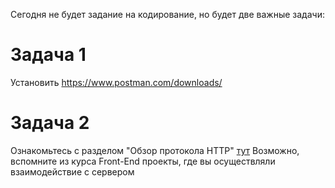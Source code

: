 Сегодня не будет задание на кодирование, но будет две важные задачи:

# Задача 1
Установить https://www.postman.com/downloads/


# Задача 2
Ознакомьтесь с разделом "Обзор протокола HTTP"
[тут](https://developer.mozilla.org/ru/docs/Web/HTTP/Overview)
Возможно, вспомните из курса Front-End проекты, где вы осуществляли взаимодействие с сервером


